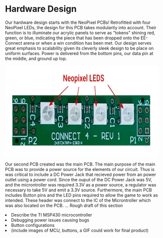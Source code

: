 # Hardware Design
Our hardware design starts with the NeoPixel PCBs! Retrofitted with four NeoPixel LEDs, the design for this PCB takes modularity into account. Their function is to illuminate our acrylic panels to serve as "tokens" shining red, green, or blue, indicating the piece that has been dropped onto the EE-Connect arena or when a win condition has been met. Our design serves great emphasis to scalability given its cleverly sleek design to be place on uniform surfaces. Power is delivered from the bottom pins, our data pin at the middle, and ground up top. <More to be added>

<img src="https://github.com/theparssa27/theparssa27.github.io/blob/main/pictures/neopixel.png?raw=true" height="300">
  
Our second PCB created was the main PCB. The main purpose of the main PCB was to provide a power source for the elements of our circuit. Thus is was critical to include a DC Power Jack that recieved power from an power outlet using a power cord. Since the ouput of the DC Power Jack was 5V, and the microntroller was required 3.3V as a power source, a regulator was necessary to take 5V and emit a 3.3V source. Furthermore, the main PCB includes Button pins and the LED pins required to allow the game to work as intended. These header was connect to the IC of the Microntroller which was also located on the PCB.
...
Rough draft of this section
<li>Describe the TI MSP430 microcontroller</li>
<li>Debugging power issues causing bugs </li>
<li>Button configurations </li>
<li>(include images of MCU, buttons, a GIF could work for final product)</li>
